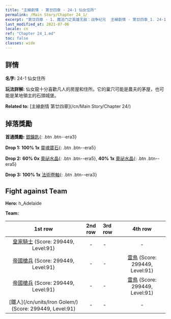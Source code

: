 ```yaml
---
title: "主線劇情 - 第廿四章 - 24-1 仙女住所"
permalink: /Main Story/Chapter 24_1/
excerpt: "第廿四章 - 1. 魔法门之英雄无敌：战争纪元  主線劇情 - 第廿四章_1. 24-1 仙女住所"
last_modified_at: 2021-07-06
locale: cn
ref: "Chapter 24_1.md"
toc: false
classes: wide
---
```


## 詳情

 **名字:** 24-1 仙女住所

 **玩法詳解:** 仙女龍十分喜歡凡人的房屋和住所。它的巢穴可能是農夫的茅屋，也可能是某地領主的石頭城堡。

 **Related to:** [主線劇情 第廿四章](/cn/Main Story/Chapter 24/)

## 掉落獎勵

 **首通獎勵:** [銀鑰匙](/cn/Items/con_693/){: .btn .btn--era3}

 **Drop 1:** **100% 1x** [靈魂寶石](/cn/Items/mat_86/){: .btn .btn--era5}

 **Drop 2:** **60% 0x** [奧祕水晶](/cn/Items/mat_80/){: .btn .btn--era5}, **40% 1x** [奧祕水晶](/cn/Items/mat_80/){: .btn .btn--era5}

 **Drop 3:** **100% 1x** [法術卷軸](/cn/Items/con_694/){: .btn .btn--era3}


## Fight against Team
 **Hero:** h_Adelaide

 **Team:**


  | 1st row | 2nd row | 3rd row | 4th row |
  |:----:|:----:|:----|:----:|
  | [皇家騎士](/cn/units/Cavalier/) (Score: 299449, Level:91)  | - | - | - |
  | [帝國槍兵](/cn/units/Pikeman/) (Score: 299449, Level:91)  | - | - | [雷鳥](/cn/units/Roc/) (Score: 299449, Level:91)  |
  | [帝國槍兵](/cn/units/Pikeman/) (Score: 299449, Level:91)  | - | - | [雷鳥](/cn/units/Roc/) (Score: 299449, Level:91)  |
  | [鐵人](/cn/units/Iron Golem/) (Score: 299449, Level:91)  | - | - | - |


